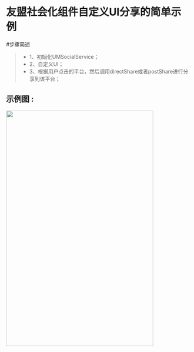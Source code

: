 友盟社会化组件自定义UI分享的简单示例
===========================

#步骤简述

> * 1、初始化UMSocialService；
> * 2、自定义UI；
> * 3、根据用户点击的平台，然后调用directShare或者postShare进行分享到该平台；    

## 示例图 :

<img src="http://img.blog.csdn.net/20140904115836734?watermark/2/text/aHR0cDovL2Jsb2cuY3Nkbi5uZXQvYmJveWZlaXl1/font/5a6L5L2T/fontsize/400/fill/I0JBQkFCMA==/dissolve/70/gravity/Center" width="400" height="640">

